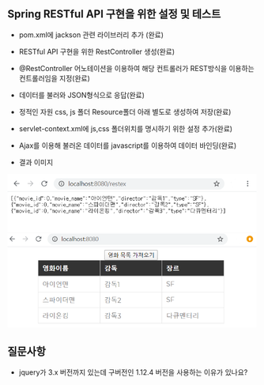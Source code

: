## Spring RESTful API 구현을 위한 설정 및 테스트
 - pom.xml에 jackson 관련 라이브러리 추가 (완료)
 
 - RESTful API 구현을 위한 RestController 생성(완료)
 
 - @RestController 어노테이션을 이용하여 해당 컨트롤러가 REST방식을 이용하는 컨트롤러임을 지정(완료)
 
 - 데이터를 불러와 JSON형식으로 응답(완료)
 
 - 정적인 자원 css, js 폴더 Resource폴더 아래 별도로 생성하여 저장(완료)
 
 - servlet-context.xml에 js,css 폴더위치를 명시하기 위한 설정 추가(완료)
 
 - Ajax를 이용해 불러온 데이터를 javascript를 이용하여 데이터 바인딩(완료)
 
 - 결과 이미지
 
<img src="../image/3_1.PNG">
<img src="../image/3_2.PNG">
 

 ## 질문사항
 - jquery가 3.x 버전까지 있는데 구버전인 1.12.4 버전을 사용하는 이유가 있나요? 
 
